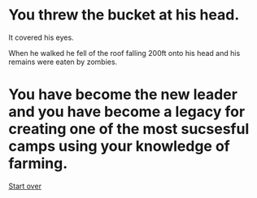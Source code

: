 # You threw the bucket at his head. 

It covered his eyes.

When he walked he fell of the roof falling 200ft onto his head and his remains were eaten by zombies. 

# You have become the new leader and you have become a legacy for creating one of the most sucsesful camps using your knowledge of farming. 

[Start over](../your-adventure-begins.md)